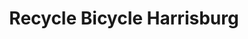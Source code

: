 ---
title: "Recycle Bicycle Harrisburg"
url: /harrisburg/recycle-bicycle-harrisburg/
shop: Fahrrad
---